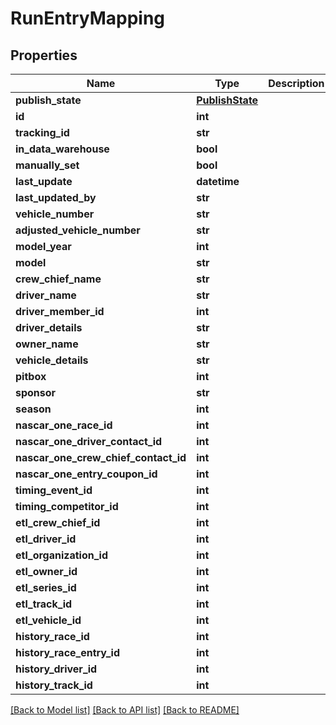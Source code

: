 # RunEntryMapping

## Properties
Name | Type | Description | Notes
------------ | ------------- | ------------- | -------------
**publish_state** | [**PublishState**](PublishState.md) |  | [optional] 
**id** | **int** |  | [optional] 
**tracking_id** | **str** |  | [optional] 
**in_data_warehouse** | **bool** |  | [optional] 
**manually_set** | **bool** |  | [optional] 
**last_update** | **datetime** |  | [optional] 
**last_updated_by** | **str** |  | [optional] 
**vehicle_number** | **str** |  | [optional] 
**adjusted_vehicle_number** | **str** |  | [optional] 
**model_year** | **int** |  | [optional] 
**model** | **str** |  | [optional] 
**crew_chief_name** | **str** |  | [optional] 
**driver_name** | **str** |  | [optional] 
**driver_member_id** | **int** |  | [optional] 
**driver_details** | **str** |  | [optional] 
**owner_name** | **str** |  | [optional] 
**vehicle_details** | **str** |  | [optional] 
**pitbox** | **int** |  | [optional] 
**sponsor** | **str** |  | [optional] 
**season** | **int** |  | [optional] 
**nascar_one_race_id** | **int** |  | [optional] 
**nascar_one_driver_contact_id** | **int** |  | [optional] 
**nascar_one_crew_chief_contact_id** | **int** |  | [optional] 
**nascar_one_entry_coupon_id** | **int** |  | [optional] 
**timing_event_id** | **int** |  | [optional] 
**timing_competitor_id** | **int** |  | [optional] 
**etl_crew_chief_id** | **int** |  | [optional] 
**etl_driver_id** | **int** |  | [optional] 
**etl_organization_id** | **int** |  | [optional] 
**etl_owner_id** | **int** |  | [optional] 
**etl_series_id** | **int** |  | [optional] 
**etl_track_id** | **int** |  | [optional] 
**etl_vehicle_id** | **int** |  | [optional] 
**history_race_id** | **int** |  | [optional] 
**history_race_entry_id** | **int** |  | [optional] 
**history_driver_id** | **int** |  | [optional] 
**history_track_id** | **int** |  | [optional] 

[[Back to Model list]](../README.md#documentation-for-models) [[Back to API list]](../README.md#documentation-for-api-endpoints) [[Back to README]](../README.md)

